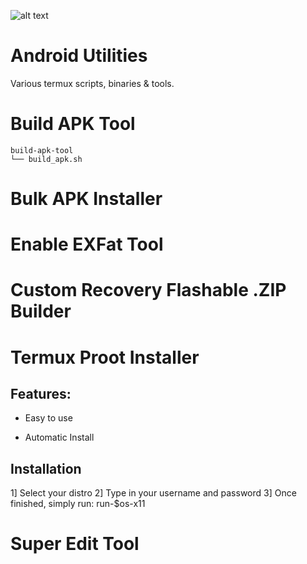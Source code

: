 ![alt text](https://files.1ndev.com/api/public/dl/32-gcNIr)

# Android Utilities
Various termux scripts, binaries &amp; tools.



# Build APK Tool
```
build-apk-tool
└── build_apk.sh
```

# Bulk APK Installer

# Enable EXFat Tool

# Custom Recovery Flashable .ZIP Builder

# Termux Proot Installer
## Features:

* Easy to use

* Automatic Install

## Installation

1] Select your distro
2] Type in your username and password
3] Once finished, simply run: run-$os-x11

# Super Edit Tool
